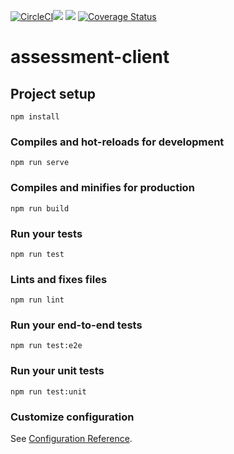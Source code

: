 [![CircleCI](https://circleci.com/gh/kenware/vue-survey-app.svg?style=svg)](https://circleci.com/gh/kenware/vue-survey-app)<a href="https://codeclimate.com/github/kenware/vue-survey-app/maintainability"><img src="https://api.codeclimate.com/v1/badges/35ec52182e4b57084217/maintainability" /></a>
<a href="https://codeclimate.com/github/kenware/vue-survey-app/test_coverage"><img src="https://api.codeclimate.com/v1/badges/35ec52182e4b57084217/test_coverage" /></a>
[![Coverage Status](https://coveralls.io/repos/github/kenware/vue-survey-app/badge.svg?branch=ch-setup-circleci-test-environment)](https://coveralls.io/github/kenware/vue-survey-app?branch=ch-setup-circleci-test-environment)
# assessment-client

## Project setup
```
npm install
```

### Compiles and hot-reloads for development
```
npm run serve
```

### Compiles and minifies for production
```
npm run build
```

### Run your tests
```
npm run test
```

### Lints and fixes files
```
npm run lint
```

### Run your end-to-end tests
```
npm run test:e2e
```

### Run your unit tests
```
npm run test:unit
```

### Customize configuration
See [Configuration Reference](https://cli.vuejs.org/config/).
